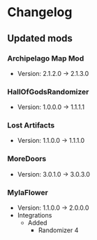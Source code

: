 # Changelog


## Updated mods

### Archipelago Map Mod

- Version: 2.1.2.0 -> 2.1.3.0

### HallOfGodsRandomizer

- Version: 1.0.0.0 -> 1.1.1.1

### Lost Artifacts

- Version: 1.1.0.0 -> 1.1.1.0

### MoreDoors

- Version: 3.0.1.0 -> 3.0.3.0

### MylaFlower

- Version: 1.1.0.0 -> 2.0.0.0
- Integrations
  + Added
    - Randomizer 4

